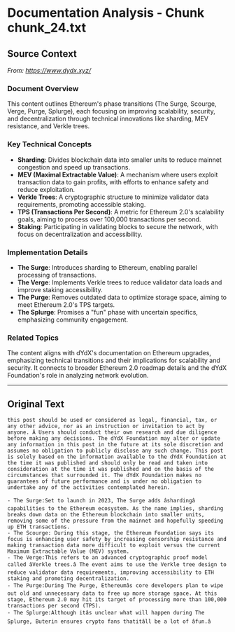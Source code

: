 # Documentation Analysis - Chunk chunk_24.txt

## Source Context
*From: https://www.dydx.xyz/*

### Document Overview  
This content outlines Ethereum's phase transitions (The Surge, Scourge, Verge, Purge, Splurge), each focusing on improving scalability, security, and decentralization through technical innovations like sharding, MEV resistance, and Verkle trees.  

### Key Technical Concepts  
- **Sharding**: Divides blockchain data into smaller units to reduce mainnet congestion and speed up transactions.  
- **MEV (Maximal Extractable Value)**: A mechanism where users exploit transaction data to gain profits, with efforts to enhance safety and reduce exploitation.  
- **Verkle Trees**: A cryptographic structure to minimize validator data requirements, promoting accessible staking.  
- **TPS (Transactions Per Second)**: A metric for Ethereum 2.0's scalability goals, aiming to process over 100,000 transactions per second.  
- **Staking**: Participating in validating blocks to secure the network, with focus on decentralization and accessibility.  

### Implementation Details  
- **The Surge**: Introduces sharding to Ethereum, enabling parallel processing of transactions.  
- **The Verge**: Implements Verkle trees to reduce validator data loads and improve staking accessibility.  
- **The Purge**: Removes outdated data to optimize storage space, aiming to meet Ethereum 2.0's TPS targets.  
- **The Splurge**: Promises a "fun" phase with uncertain specifics, emphasizing community engagement.  

### Related Topics  
The content aligns with dYdX's documentation on Ethereum upgrades, emphasizing technical transitions and their implications for scalability and security. It connects to broader Ethereum 2.0 roadmap details and the dYdX Foundation's role in analyzing network evolution.

---

## Original Text
```
this post should be used or considered as legal, financial, tax, or any other advice, nor as an instruction or invitation to act by anyone. Â Users should conduct their own research and due diligence before making any decisions. The dYdX Foundation may alter or update any information in this post in the future at its sole discretion and assumes no obligation to publicly disclose any such change. This post is solely based on the information available to the dYdX Foundation at the time it was published and should only be read and taken into consideration at the time it was published and on the basis of the circumstances that surrounded it. The dYdX Foundation makes no guarantees of future performance and is under no obligation to undertake any of the activities contemplated herein.

- The Surge:Set to launch in 2023, The Surge adds âshardingâ capabilities to the Ethereum ecosystem. As the name implies, sharding breaks down data on the Ethereum blockchain into smaller units, removing some of the pressure from the mainnet and hopefully speeding up ETH transactions.
- The Scourge: During this stage, the Ethereum Foundation says its focus is enhancing user safety by increasing censorship resistance and making transaction data more difficult to exploit versus the current Maximum Extractable Value (MEV) system.
- The Verge:This refers to an advanced cryptographic proof model called âVerkle trees.â The event aims to use the Verkle tree design to reduce validator data requirements, improving accessibility to ETH staking and promoting decentralization.
- The Purge:During The Purge, Ethereumâs core developers plan to wipe out old and unnecessary data to free up more storage space. At this stage, Ethereum 2.0 may hit its target of processing more than 100,000 transactions per second (TPS).
- The Splurge:Although itâs unclear what will happen during The Splurge, Buterin ensures crypto fans thatitâll be a lot of âfun.â

```